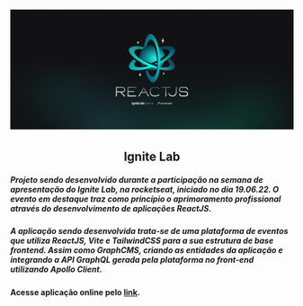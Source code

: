 <h1 align="center">
    <img src="src/assets/Wallpaper - 2560x1080.png"/>
</h1>

<h2 align="center">Ignite Lab</h2>


##### Projeto sendo desenvolvido durante a participação na semana de apresentação do Ignite Lab, na rocketseat, iniciado no dia 19.06.22. O evento em destaque traz como princípio o aprimoramento profissional através do desenvolvimento de aplicações ReactJS.

##### A aplicação sendo desenvolvida trata-se de uma plataforma de eventos que utiliza **ReactJS**, **Vite** e **TailwindCSS** para a sua estrutura de base frontend. Assim como **GraphCMS**, criando as entidades da aplicação e integrando a API GraphQL gerada pela plataforma no front-end utilizando Apollo Client.

#### Acesse aplicação online pelo <a href="https://ignite-lab-rocketseat-event-platform.vercel.app/">link</a>.
